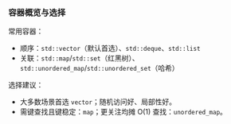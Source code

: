 ### 容器概览与选择

常用容器：

- 顺序：`std::vector`（默认首选）、`std::deque`、`std::list`
- 关联：`std::map`/`std::set`（红黑树）、`std::unordered_map`/`std::unordered_set`（哈希）

选择建议：

- 大多数场景首选 `vector`；随机访问好、局部性好。
- 需键查找且键稳定：`map`；更关注均摊 O(1) 查找：`unordered_map`。

